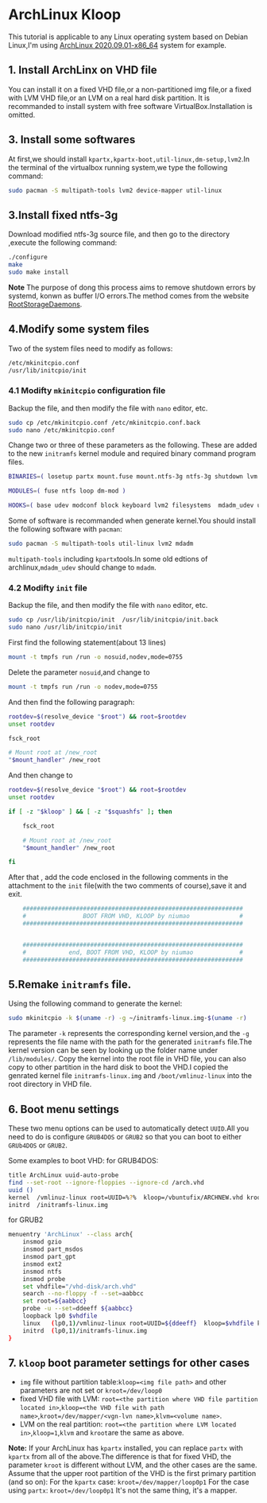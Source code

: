 # ArchLinux Kloop
This tutorial is applicable to any Linux operating system based on Debian Linux,I'm using [ArchLinux 2020.09.01-x86_64](https://www.archlinux.org/) system for example.
## 1. Install ArchLinx on VHD file
You can install it on a fixed VHD file,or a non-partitioned img file,or a fixed with LVM VHD file,or an LVM on a real hard disk partition.
It is recommanded to install system with free software VirtualBox.Installation is omitted.
## 3. Install some softwares
At first,we should install `kpartx,kpartx-boot,util-linux,dm-setup,lvm2`.In the terminal of the virtualbox running system,we type the following command:
```bash
sudo pacman -S multipath-tools lvm2 device-mapper util-linux
```

## 3.Install fixed ntfs-3g
Download modified ntfs-3g source file, and then go to the directory ,execute the following command:
```bash
./configure
make 
sudo make install
```
**Note** The purpose of dong this process aims to remove shutdown errors by systemd, konwn as buffer I/O errors.The method comes from the website [RootStorageDaemons](http://www.freedesktop.org/wiki/Software/systemd/RootStorageDaemons/).
## 4.Modify some system files
Two of the system files need to modify as follows:
```bash
/etc/mkinitcpio.conf
/usr/lib/initcpio/init 
```
### 4.1 Modifty `mkinitcpio` configuration file
Backup the file, and then modify the file with `nano` editor, etc.
```bash
sudo cp /etc/mkinitcpio.conf /etc/mkinitcpio.conf.back
sudo nano /etc/mkinitcpio.conf
```
Change two or three of these parameters as the following. These are added to the new `initramfs` kernel module and required binary command program files.
```bash
BINARIES=( losetup partx mount.fuse mount.ntfs-3g ntfs-3g shutdown lvm vgscan vgchange )

MODULES=( fuse ntfs loop dm-mod )

HOOKS=( base udev modconf block keyboard lvm2 filesystems  mdadm_udev usr fsck shutdown )
```
Some of software is recommanded when generate kernel.You should install the following software with `pacman`:
```bash
sudo pacman -S multipath-tools util-linux lvm2 mdadm
```
`multipath-tools` including `kpartx`tools.In some old edtions of archlinux,`mdadm_udev` should change to `mdadm`.
### 4.2 Modifty `init` file
Backup the file, and then modify the file with `nano` editor, etc.
```bash
sudo cp /usr/lib/initcpio/init  /usr/lib/initcpio/init.back
sudo nano /usr/lib/initcpio/init 
```
First find the following statement(about 13 lines)
```bash
mount -t tmpfs run /run -o nosuid,nodev,mode=0755
```
Delete the parameter `nosuid`,and change to 
```bash
mount -t tmpfs run /run -o nodev,mode=0755
```
And then find the following paragraph:
```bash
rootdev=$(resolve_device "$root") && root=$rootdev
unset rootdev

fsck_root

# Mount root at /new_root
"$mount_handler" /new_root
```
And then change to
```bash
rootdev=$(resolve_device "$root") && root=$rootdev
unset rootdev

if [ -z "$kloop" ] && [ -z "$squashfs" ]; then

	fsck_root

	# Mount root at /new_root
	"$mount_handler" /new_root

fi
```
After that , add the code enclosed in the following comments in the attachment to the `init` file(with the two comments of course),save it and exit.
```bash
    ##############################################################
	#                BOOT FROM VHD, KLOOP by niumao              #
	##############################################################


	##############################################################
	#            end, BOOT FROM VHD, KLOOP by niumao             #
	##############################################################
```
## 5.Remake `initramfs` file.
Using the following command to generate the kernel:
```bash
sudo mkinitcpio -k $(uname -r) -g ~/initramfs-linux.img-$(uname -r)
```
The parameter `-k` represents the corresponding kernel version,and the `-g` represents the file name with the path for the generated `initramfs` file.The kernel version can be seen by looking up the folder name under `/lib/modules/`.
Copy the kernel into the root file in VHD file, you can also copy to other partition in the hard disk to boot the VHD.I copied the genrated kernel file `initramfs-linux.img` and `/boot/vmlinuz-linux` into the root directory in VHD file.
## 6. Boot menu settings
These two menu options can be used to automatically detect `UUID`.All you need to do is configure `GRUB4DOS` or `GRUB2` so that you can boot to either `GRUb4DOS` or `GRUB2`.

Some examples to boot VHD:
for GRUB4DOS:
```bash
title ArchLinux uuid-auto-probe
find --set-root --ignore-floppies --ignore-cd /arch.vhd
uuid ()
kernel  /vmlinuz-linux root=UUID=%?%  kloop=/vbuntufix/ARCHNEW.vhd kroot=/dev/loop0p1
initrd  /initramfs-linux.img
```

for GRUB2
```bash
menuentry 'ArchLinux' --class arch{
	insmod gzio
	insmod part_msdos
	insmod part_gpt
	insmod ext2
	insmod ntfs
	insmod probe
    set vhdfile="/vhd-disk/arch.vhd"
	search --no-floppy -f --set=aabbcc 
	set root=${aabbcc}
	probe -u --set=ddeeff ${aabbcc}
    loopback lp0 $vhdfile
	linux	(lp0,1)/vmlinuz-linux root=UUID=${ddeeff}  kloop=$vhdfile kroot=/dev/loop0p1
	initrd	(lp0,1)/initramfs-linux.img
}
```
## 7. `kloop` boot parameter settings for other cases
+ `img` file without partition table:`kloop=<img file path>` and other parameters are not set or `kroot=/dev/loop0`
+ fixed VHD file with LVM: `root=<the partition where VHD file partition located in>`,`kloop=<the VHD file with path name>`,`kroot=/dev/mapper/<vgn-lvn name>`,`klvm=<volume name>`.
+ LVM on the real partition: `root=<the partition where LVM located in>`,`kloop=1`,`klvm` and `kroot`are the same as above.

**Note:** If your ArchLinux has `kpartx` installed, you can replace `partx` with `kpartx` from all of the above.The difference is that for fixed VHD, the parameter `kroot` is different without LVM, and the other cases are the same.
Assume that the upper root partition of the VHD is the first primary partition (and so on):
For the `kpartx` case: `kroot=/dev/mapper/loop0p1`
For the case using `partx`: `kroot=/dev/loop0p1`
It's not the same thing, it's a mapper.
